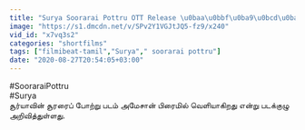 ```yaml
---
title: "Surya Soorarai Pottru OTT Release \u0baa\u0bbf\u0ba9\u0bcd\u0ba9\u0ba3\u0bbf \u0b8e\u0ba9\u0bcd\u0ba9?"
image: "https://s1.dmcdn.net/v/SPv2Y1VGJtJQ5-fz9/x240"
vid_id: "x7vq3s2"
categories: "shortfilms"
tags: ["filmibeat-tamil","Surya"," soorarai pottru"]
date: "2020-08-27T20:54:05+03:00"
---
```

#SooraraiPottru  <br>#Surya  <br>சூர்யாவின் சூரரைப் போற்று படம் அமேசான் பிரைமில் வெளியாகிறது என்று படக்குழு அறிவித்துள்ளது.  <br>
